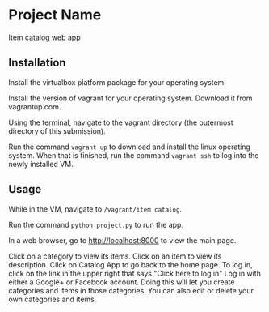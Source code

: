 # Project Name

Item catalog web app

## Installation

Install the virtualbox platform package for your operating system.

Install the version of vagrant for your operating system. Download it from vagrantup.com.

Using the terminal, navigate to the vagrant directory (the outermost directory of this submission).

Run the command `vagrant up` to download and install the linux operating system.
When that is finished, run the command `vagrant ssh` to log into the newly installed VM.


## Usage

While in the VM, navigate to `/vagrant/item catalog`.

Run the command `python project.py` to run the app.

In a web browser, go to [http://localhost:8000](http://localhost:8000) to view the main page.

Click on a category to view its items.
Click on an item to view its description.
Click on Catalog App to go back to the home page.
To log in, click on the link in the upper right that says "Click here to log in"
Log in with either a Google+ or Facebook account. Doing this will let you create categories and items in those categories. You can also edit or delete your own categories and items.
